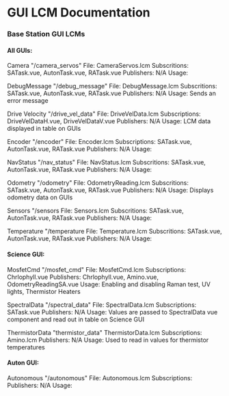 # GUI LCM Documentation 

### Base Station GUI LCMs

#### All GUIs:
Camera 
"/camera_servos"
File: CameraServos.lcm
Subscritions: SATask.vue, AutonTask.vue, RATask.vue
Publishers: N/A
Usage: 

DebugMessage
"/debug_message"
File: DebugMessage.lcm
Subscritions: SATask.vue, AutonTask.vue, RATask.vue
Publishers: N/A
Usage: Sends an error message

Drive Velocity
"/drive_vel_data"
File: DriveVelData.lcm
Subscriptions: DriveVelDataH.vue, DriveVelDataV.vue
Publishers: N/A
Usage: LCM data displayed in table on GUIs

Encoder
"/encoder"
File: Encoder.lcm
Subscriptions: SATask.vue, AutonTask.vue, RATask.vue
Publishers: N/A
Usage: 

NavStatus
"/nav_status"
File: NavStatus.lcm
Subscritions: SATask.vue, AutonTask.vue, RATask.vue
Publishers: N/A
Usage: 

Odometry
"/odometry"
File: OdometryReading.lcm
Subscritions: SATask.vue, AutonTask.vue, RATask.vue
Publishers: N/A
Usage: Displays odometry data on GUIs

Sensors
"/sensors
File: Sensors.lcm
Subscritions: SATask.vue, AutonTask.vue, RATask.vue
Publishers: N/A
Usage: 

Temperature
"/temperature
File: Temperature.lcm
Subscritions: SATask.vue, AutonTask.vue, RATask.vue
Publishers: N/A
Usage: 

#### Science GUI:
MosfetCmd
"/mosfet_cmd"
File: MosfetCmd.lcm
Subscriptions: Chrlophyll.vue
Publishers: Chrlophyll.vue, Amino.vue, OdometryReadingSA.vue
Usage: Enabling and disabling Raman test, UV lights, Thermistor Heaters

SpectralData
"/spectral_data"
File: SpectralData.lcm
Subscriptions: SATask.vue
Publishers: N/A
Usage: Values are passed to SpectralData vue component and read out in table on Science GUI

ThermistorData
"thermistor_data"
ThermistorData.lcm
Subscriptions: Amino.lcm
Publishers: N/A
Usage: Used to read in values for thermistor temperatures

#### Auton GUI:
Autonomous
"/autonomous"
File: Autonomous.lcm
Subscriptions: 
Publishers: N/A
Usage: 

